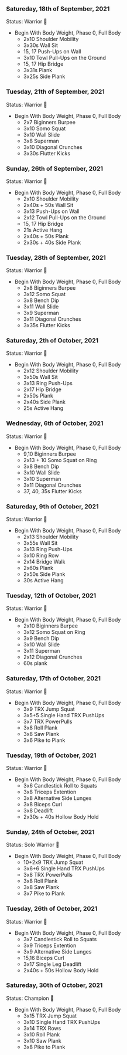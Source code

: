 ### Satureday, 18th of September, 2021
Status: Warrior 💪

- Begin With Body Weight, Phase 0, Full Body
    - 2x10 Shoulder Mobility
    - 3x30s Wall Sit
    - 15, 17 Push-Ups on Wall
    - 3x10 Towl Pull-Ups on the Ground
    - 15, 17 Hip Bridge
    - 3x31s Plank
    - 3x25s Side Plank
    
### Tuesday, 21th of September, 2021
Status: Warrior 💪

- Begin With Body Weight, Phase 0, Full Body
    - 2x7 Biginners Burpee
    - 3x10 Somo Squat
    - 3x10 Wall Slide
    - 3x8 Superman
    - 3x10 Diagonal Crunches
    - 3x30s Flutter Kicks
    
### Sunday, 26th of September, 2021
Status: Warrior 💪

- Begin With Body Weight, Phase 0, Full Body
    - 2x10 Shoulder Mobility
    - 2x40s + 50s Wall Sit
    - 3x13 Push-Ups on Wall
    - 2x12 Towl Pull-Ups on the Ground
    - 15, 17 Hip Bridge
    - 21s Active Hang
    - 2x40s + 50s Plank
    - 2x30s + 40s Side Plank    
 
 ### Tuesday, 28th of September, 2021
Status: Warrior 💪

- Begin With Body Weight, Phase 0, Full Body
    - 2x8 Biginners Burpee
    - 3x12 Somo Squat
    - 3x8 Bench Dip
    - 3x11 Wall Slide
    - 3x9 Superman
    - 3x11 Diagonal Crunches
    - 3x35s Flutter Kicks

### Satureday, 2th of October, 2021
Status: Warrior 💪

- Begin With Body Weight, Phase 0, Full Body
    - 2x12 Shoulder Mobility
    - 3x50s Wall Sit
    - 3x13 Ring Push-Ups 
    - 2x17 Hip Bridge
    - 2x50s Plank
    - 2x40s Side Plank
    - 25s Active Hang

 ### Wednesday, 6th of October, 2021
Status: Warrior 💪

- Begin With Body Weight, Phase 0, Full Body
    - 9,10 Biginners Burpee
    - 2x13 + 10 Somo Squat on Ring
    - 3x8 Bench Dip
    - 3x10 Wall Slide
    - 3x10 Superman
    - 3x11 Diagonal Crunches
    - 37, 40, 35s Flutter Kicks

### Satureday, 9th of October, 2021
Status: Warrior 💪

- Begin With Body Weight, Phase 0, Full Body
    - 2x13 Shoulder Mobility
    - 3x55s Wall Sit
    - 3x13 Ring Push-Ups 
    - 3x10 Ring Row
    - 2x14 Bridge Walk
    - 2x60s Plank
    - 2x50s Side Plank
    - 30s Active Hang

 ### Tuesday, 12th of October, 2021
Status: Warrior 💪

- Begin With Body Weight, Phase 0, Full Body
    - 2x10 Biginners Burpee
    - 3x12 Somo Squat on Ring
    - 3x9 Bench Dip
    - 3x10 Wall Slide
    - 3x11 Superman
    - 2x12 Diagonal Crunches
    - 60s plank

### Satureday, 17th of October, 2021
Status: Warrior 💪

- Begin With Body Weight, Phase 0, Full Body
    - 3x9 TRX Jump Squat
    - 3x5+5 Single Hand TRX PushUps 
    - 3x7 TRX PowerPulls
    - 3x8 Roll Plank
    - 3x8 Saw Plank
    - 3x6 Pike to Plank
    
### Tuesday, 19th of October, 2021
Status: Warrior 💪

- Begin With Body Weight, Phase 0, Full Body
    - 3x6 Candlestick Roll to Squats
    - 3x8 Triceps Extention
    - 3x8 Alternative Side Lunges
    - 3x8 Biceps Curl
    - 3x8 Deadlift
    - 2x30s + 40s Hollow Body Hold
  
### Sunday, 24th of October, 2021
Status: Solo Warrior :cowboy_hat_face:

- Begin With Body Weight, Phase 0, Full Body
    - 10+2x9 TRX Jump Squat
    - 3x6+6 Single Hand TRX PushUps 
    - 3x8 TRX PowerPulls
    - 3x8 Roll Plank
    - 3x8 Saw Plank
    - 3x7 Pike to Plank
    
### Tuesday, 26th of October, 2021
Status: Warrior 💪

- Begin With Body Weight, Phase 0, Full Body
    - 3x7 Candlestick Roll to Squats
    - 3x9 Triceps Extention
    - 3x9 Alternative Side Lunges
    - 15,16 Biceps Curl
    - 3x17 Single Leg Deadlift
    - 2x40s + 50s Hollow Body Hold
  
### Satureday, 30th of October, 2021
Status:  Champion 👊

- Begin With Body Weight, Phase 0, Full Body
    - 3x15 TRX Jump Squat
    - 3x10 Single Hand TRX PushUps 
    - 3x14 TRX Rows
    - 3x10 Roll Plank
    - 3x10 Saw Plank
    - 3x8 Pike to Plank
